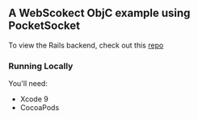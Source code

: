 ## A WebScokect ObjC example using PocketSocket


To view the Rails backend, check out this [repo](https://github.com/aisliuyifei/action-cable-example/blob/master/README.md)

### Running Locally

You'll need:

* Xcode 9
* CocoaPods
